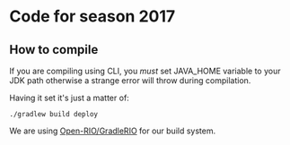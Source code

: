 # Code for season 2017

## How to compile

If you are compiling using CLI, you *must* set JAVA_HOME variable to your JDK path otherwise a strange error will throw during compilation.

Having it set it's just a matter of:

```
./gradlew build deploy
```

We are using [Open-RIO/GradleRIO](https://github.com/Open-RIO/GradleRIO) for our build system.